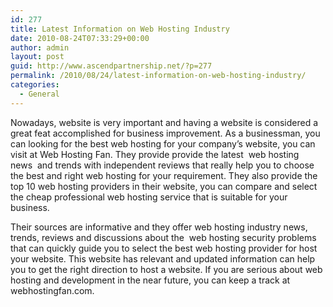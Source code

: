 ```yaml
---
id: 277
title: Latest Information on Web Hosting Industry
date: 2010-08-24T07:33:29+00:00
author: admin
layout: post
guid: http://www.ascendpartnership.net/?p=277
permalink: /2010/08/24/latest-information-on-web-hosting-industry/
categories:
  - General
---
```

Nowadays, website is very important and having a website is considered a great feat accomplished for business improvement. As a businessman, you can looking for the best web hosting for your company’s website, you can visit at Web Hosting Fan. They provide provide the latest &nbsp;web hosting news&nbsp; and trends with independent reviews that really help you to choose the best and right web hosting for your requirement. They also provide the top 10 web hosting providers in their website, you can compare and select the cheap professional web hosting service that is suitable for your business. 

Their sources are informative and they offer web hosting industry news, trends, reviews and discussions about the &nbsp;web hosting security problems&nbsp; that can quickly guide you to select the best web hosting provider for host your website. This website has relevant and updated information can help you to get the right direction to host a website. If you are serious about web hosting and development in the near future, you can keep a track at webhostingfan.com.
